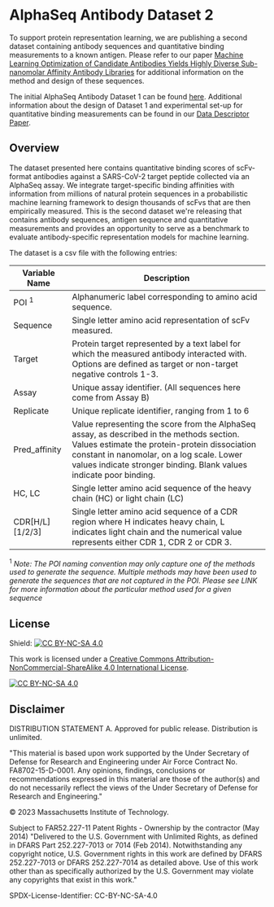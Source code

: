 # AlphaSeq Antibody Dataset 2

To support protein representation learning, we are publishing a second
dataset containing antibody sequences and quantitative
binding measurements to a known antigen.  Please refer to our paper [Machine Learning Optimization of Candidate Antibodies Yields Highly Diverse Sub-nanomolar Affinity Antibody Libraries](https://www.biorxiv.org/content/10.1101/2022.10.07.502662v1) for additional information on the method and design of these sequences.  

The initial AlphaSeq Antibody Dataset 1 can be found [here](https://github.com/mit-ll/AlphaSeq_Antibody_Dataset).
Additional information about the design of Dataset 1 and experimental set-up for quantitative binding
measurements can be found in our [Data Descriptor
Paper](https://www.nature.com/articles/s41597-022-01779-4). 

## Overview


The dataset presented here contains quantitative binding scores of scFv-format
antibodies against a SARS-CoV-2 target peptide collected via an AlphaSeq assay. We integrate target-specific binding affinities with
information from millions of natural protein sequences in a probabilistic machine learning framework to
design thousands of scFvs that are then empirically measured. This is the second dataset we're releasing that contains antibody sequences, antigen sequence and quantitative measurements and provides an opportunity to serve as a benchmark to evaluate antibody-specific representation models for machine learning.

The dataset is a csv file with the following entries:

| **Variable Name**        | **Description**           |
| ------------------------ | ------------- | 
| POI <sup>1</sup>    | Alphanumeric label corresponding to amino acid sequence. | 
| Sequence      | Single letter amino acid representation of scFv measured.      |  
| Target| Protein target represented by a text label for which the measured antibody interacted with.  Options are defined as target or non-target negative controls 1-3.   | 
| Assay     | Unique assay identifier. (All sequences here come from Assay B) | 
| Replicate     | Unique replicate identifier, ranging from 1 to 6 | 
| Pred_affinity     | Value representing the score from the AlphaSeq assay, as described in the methods section. Values estimate the protein-protein dissociation constant in nanomolar, on a log scale. Lower values indicate stronger binding. Blank values indicate poor binding.| 
| HC, LC     | Single letter amino acid sequence of the heavy chain (HC) or light chain (LC) | 
| CDR[H/L][1/2/3]     | Single letter amino acid sequence of a CDR region where H indicates heavy chain, L indicates light chain and the numerical value represents either CDR 1, CDR 2 or CDR 3.| 

<sup>1</sup> _Note:  The POI naming convention may only capture one of the methods used to generate the sequence. Multiple methods may have been used to generate the sequences that are not captured in the POI. Please see LINK for more information about the particular method used for a given sequence_






## License


Shield: [![CC BY-NC-SA 4.0][cc-by-nc-sa-shield]][cc-by-nc-sa]

This work is licensed under a
[Creative Commons Attribution-NonCommercial-ShareAlike 4.0 International License][cc-by-nc-sa].

[![CC BY-NC-SA 4.0][cc-by-nc-sa-image]][cc-by-nc-sa]

[cc-by-nc-sa]: http://creativecommons.org/licenses/by-nc-sa/4.0/
[cc-by-nc-sa-image]: https://licensebuttons.net/l/by-nc-sa/4.0/88x31.png
[cc-by-nc-sa-shield]: https://img.shields.io/badge/License-CC%20BY--NC--SA%204.0-lightgrey.svg



## Disclaimer

DISTRIBUTION STATEMENT A. Approved for public release. Distribution is unlimited.

"This material is based upon work supported by the Under Secretary of Defense for Research and Engineering under Air Force Contract No. FA8702-15-D-0001. Any opinions, findings, conclusions or recommendations expressed in this material are those of the author(s) and do not necessarily reflect the views of the Under Secretary of Defense for Research and Engineering."

© 2023 Massachusetts Institute of Technology.

Subject to FAR52.227-11 Patent Rights - Ownership by the contractor (May 2014)
"Delivered to the U.S. Government with Unlimited Rights, as defined in DFARS Part 252.227-7013 or 7014 (Feb 2014). Notwithstanding any copyright notice, U.S. Government rights in this work are defined by DFARS 252.227-7013 or DFARS 252.227-7014 as detailed above. Use of this work other than as specifically authorized by the U.S. Government may violate any copyrights that exist in this work."

SPDX-License-Identifier: CC-BY-NC-SA-4.0



